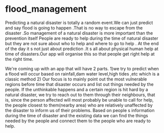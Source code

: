 # flood_management

Predicting a natural disaster is totally a random event.We can just predict and  say flood is going to happen .That is no way to escape from the disaster .So management of a natural disaster is more important than the prevention itself
People are ready to help during the time of natural disaster but they are not sure about who to help and where to go to help . At the end of the day it s not just about prediction .It s all about physical human help at time of disasters.Our app will organise this so that people get right help at the right time.  

We're coming up with an app that will have 2 parts. 
1)we try to predict when a flood will occur based on  rainfall,dam water level,high tides ,etc which is a classic method 
2) Our focus is to mainly point out the most vulnerable regions before time  that disaster occurs and list out things needed by the people.  If the unthinkable happens and a certain region is hit hard by a natural disaster, we try to reach out to them through their neighbours, that is, since the person affected will most probably be unable to call for help,  the people closest to them(nearby area) who are relatively unaffected by the disaster to inform us of their problems. Based on people s information during the time of disaster and the existing data we can find the things needed by the people and connect them to the people who are ready to help.   
